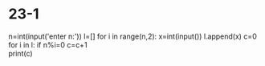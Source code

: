 # 23-1
n=int(input('enter n:'))
l=[]
for i in range(n,2):
    x=int(input())
    l.append(x)
    c=0
    for i in l:
        if n%i=0
        c=c+1  
        print(c)
